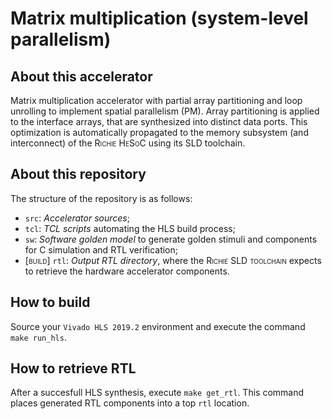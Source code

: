 # Matrix multiplication (system-level parallelism)

## About this accelerator
Matrix multiplication accelerator with partial array partitioning and loop unrolling to implement spatial parallelism (PM). 
Array partitioning is applied to the interface arrays, that are synthesized into distinct data ports.
This optimization is automatically propagated to the memory subsystem (and interconnect) of the <span style="font-variant:small-caps;">Richie HeSoC</span> using its SLD toolchain. 

## About this repository
The structure of the repository is as follows:

- `src`: *Accelerator sources*;
- `tcl`: *TCL scripts* automating the HLS build process;
- `sw`: *Software golden model* to generate golden stimuli and components for C simulation and RTL verification;
- <span style="font-variant:small-caps;">[build]</span> `rtl`: *Output RTL directory*, where the <span style="font-variant:small-caps;">Richie SLD toolchain</span> expects to retrieve the hardware accelerator components.

## How to build
Source your `Vivado HLS 2019.2` environment and execute the command `make run_hls`.

## How to retrieve RTL
After a succesfull HLS synthesis, execute `make get_rtl`.
This command places generated RTL components into a top `rtl` location.